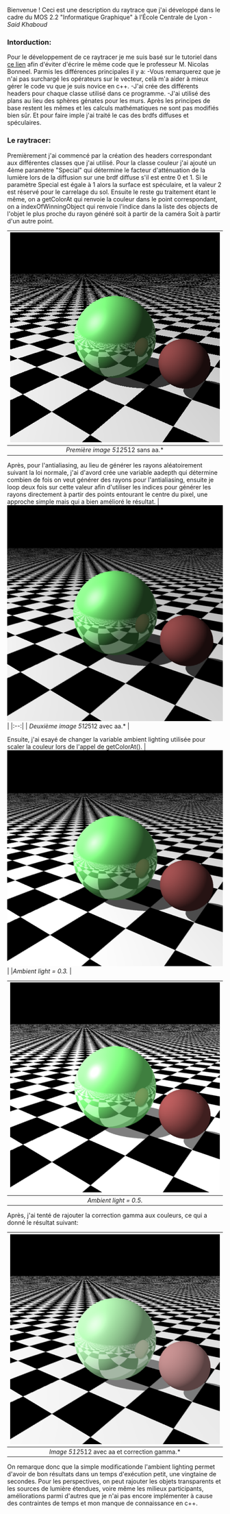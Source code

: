 Bienvenue ! Ceci est une description du raytrace que j'ai développé dans le cadre du MOS 2.2 "Informatique Graphique" à l’École Centrale de Lyon - *Said Khaboud*

### Intorduction:

Pour le développement de ce raytracer je me suis basé sur le tutoriel dans [ce lien](http://www.slimeland.com/raytrace/help.html) afin d'éviter d'écrire le même code que le professeur M. Nicolas Bonneel.
Parmis les différences principales il y a:
-Vous remarquerez que je n'ai pas surchargé les opérateurs sur le vecteur, celà m'a aider à mieux gérer le code vu que je suis novice en c++.
-J'ai crée des différents headers pour chaque classe utilisé dans ce programme.
-J'ai utilisé des plans au lieu des sphères génates pour les murs.
Après les principes de base restent les mêmes et les calculs mathématiques ne sont pas modifiés bien sûr. Et pour faire imple j'ai traité le cas des brdfs diffuses et spéculaires.

### Le raytracer:

Premièrement j'ai commencé par la création des headers correspondant aux différentes classes que j'ai utilisé. Pour la classe couleur j'ai ajouté un 4ème paramètre "Special" qui détermine le facteur d'atténuation de la lumière lors de la diffusion sur une brdf diffuse s'il est entre 0 et 1. Si le paramètre Special est égale à 1 alors la surface est spéculaire, et la valeur 2 est réservé pour le carrelage du sol.
Ensuite le reste gu traitement étant le même, on a getColorAt qui renvoie la couleur dans le point correspondant, on a indexOfWinningObject qui renvoie l'indice dans la liste des objects de l'objet le plus proche du rayon généré soit à partir de la caméra Soit à partir d'un autre point.

| ![Image1](images/first_no_aa.png) | 
|:--:| 
| *Première image 512*512 sans aa.* |

Après, pour l'antialiasing, au lieu de générer les rayons aléatoirement suivant la loi normale, j'ai d'avord crée une variable aadepth qui détermine combien de fois on veut générer des rayons pour l'antialiasing, ensuite je loop deux fois sur cette valeur afin d'utiliser les indices pour générer les rayons directement à partir des points entourant le centre du pixel, une approche simple mais qui a bien amélioré le résultat.
| ![Image2](images/second_aa.png) | 
|:--:| 
| *Deuxième image 512*512 avec aa.* |

Ensuite, j'ai esayé de changer la variable ambient lighting utilisée pour scaler la couleur lors de l'appel de getColorAt(). 
 |![Image4](images/ambient_03.png) |
 |*Ambient light = 0.3.* |

| ![Image3](images/ambient_05.png) |
|:--:| 
| *Ambient light = 0.5.* |

Après, j'ai tenté de rajouter la correction gamma aux couleurs, ce qui a donné le résultat suivant:

| ![Image5](images/gamma_02.png) | 
|:--:| 
| *Image 512*512 avec aa et correction gamma.* |

On remarque donc que la simple modificationde l'ambient lighting permet d'avoir de bon résultats dans un temps d'exécution petit, une vingtaine de secondes.
Pour les perspectives, on peut rajouter les objets transparents et les sources de lumière étendues, voire même les milieux participants, améliorations parmi d'autres que je n'ai pas encore implémenter à cause des contraintes de temps et mon manque de connaissance en c++.
